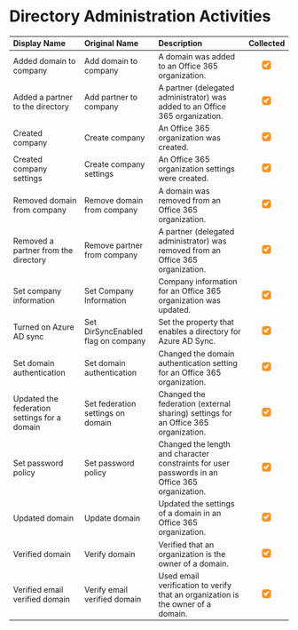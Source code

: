 # Directory Administration Activities

| Display Name | Original Name | Description | Collected |
| :--- | :--- | :--- | :---: |
| Added domain to company | Add domain to company | A domain was added to an Office 365 organization. | ![](../../.gitbook/assets/checked.png) |
| Added a partner to the directory | Add partner to company | A partner \(delegated administrator\) was added to an Office 365 organization. | ![](../../.gitbook/assets/checked.png) |
| Created company | Create company | An Office 365 organization was created. | ![](../../.gitbook/assets/checked.png) |
| Created company settings | Create company settings | An Office 365 organization settings were created. | ![](../../.gitbook/assets/checked.png) |
| Removed domain from company | Remove domain from company | A domain was removed from an Office 365 organization. | ![](../../.gitbook/assets/checked.png) |
| Removed a partner from the directory | Remove partner from company | A partner \(delegated administrator\) was removed from an Office 365 organization. | ![](../../.gitbook/assets/checked.png) |
| Set company information | Set Company Information | Company information for an Office 365 organization was updated. | ![](../../.gitbook/assets/checked.png) |
| Turned on Azure AD sync | Set DirSyncEnabled flag on company | Set the property that enables a directory for Azure AD Sync. | ![](../../.gitbook/assets/checked.png) |
| Set domain authentication | Set domain authentication | Changed the domain authentication setting for an Office 365 organization. | ![](../../.gitbook/assets/checked.png) |
| Updated the federation settings for a domain | Set federation settings on domain | Changed the federation \(external sharing\) settings for an Office 365 organization. | ![](../../.gitbook/assets/checked.png) |
| Set password policy | Set password policy | Changed the length and character constraints for user passwords in an Office 365 organization. | ![](../../.gitbook/assets/checked.png) |
| Updated domain | Update domain | Updated the settings of a domain in an Office 365 organization. | ![](../../.gitbook/assets/checked.png) |
| Verified domain | Verify domain | Verified that an organization is the owner of a domain. | ![](../../.gitbook/assets/checked.png) |
| Verified email verified domain | Verify email verified domain | Used email verification to verify that an organization is the owner of a domain. | ![](../../.gitbook/assets/checked.png) |

